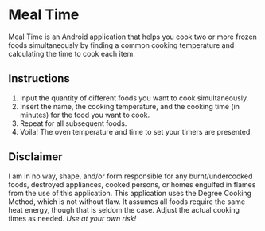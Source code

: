 # Meal Time

Meal Time is an Android application that helps you cook two or more frozen foods simultaneously by finding a common cooking temperature and calculating the time to cook each item.

## Instructions

1. Input the quantity of different foods you want to cook simultaneously.
2. Insert the name, the cooking temperature, and the cooking time (in minutes) for the food you want to cook.
3. Repeat for all subsequent foods.
4. Voila! The oven temperature and time to set your timers are presented.

## Disclaimer

I am in no way, shape, and/or form responsible for any burnt/undercooked foods, destroyed appliances, cooked persons, or homes engulfed in flames from the use of this application. 
This application uses the Degree Cooking Method, which is not without flaw. It assumes all foods require the same heat energy, though that is seldom the case. Adjust the actual cooking times as needed. *Use at your own risk!*
